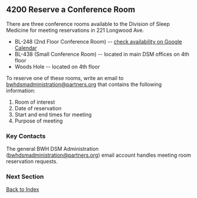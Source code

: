 ## 4200 Reserve a Conference Room

There are three conference rooms available to the Division of Sleep Medicine for meeting reservations in 221 Longwood Ave.

* BL-248 (2nd Floor Conference Room) -- [check availability on Google Calendar](https://www.google.com/calendar/embed?src=mvjrlc6622kfbhjkfie552te4g%40group.calendar.google.com&ctz=America/New_York)
* BL-438 (Small Conference Room) -- located in main DSM offices on 4th floor
* Woods Hole -- located on 4th floor

To reserve one of these rooms, write an email to bwhdsmadministration@partners.org that contains the following information:

1. Room of interest
2. Date of reservation
3. Start and end times for meeting
4. Purpose of meeting


### Key Contacts

The general BWH DSM Administration (bwhdsmadministration@partners.org) email account handles meeting room reservation requests.


### Next Section

[Back to Index](https://github.com/sleepepi/howto/blob/master/README.md)
